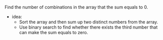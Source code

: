 Find the number of combinations in the array that the sum equals to 0.
* idea: 
  * Sort the array and then sum up two distinct numbers from the array.
  * Use binary search to find whether there exists the third number that can make the sum equals to zero.
